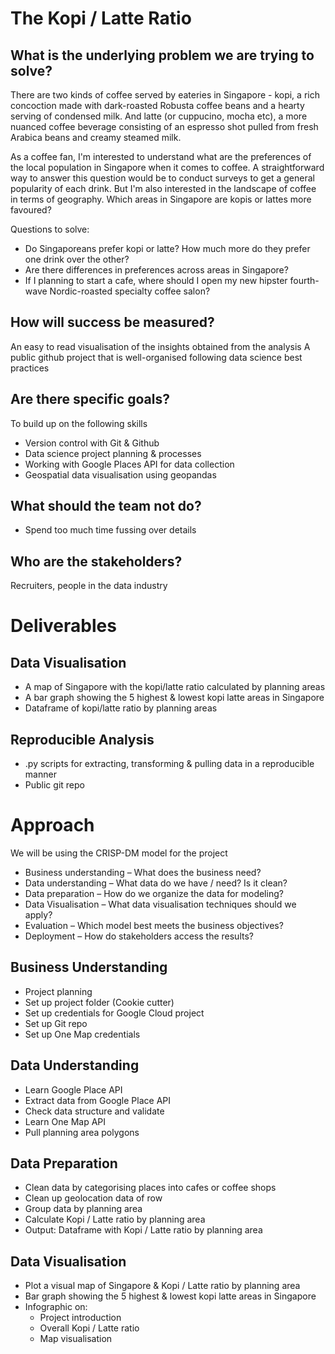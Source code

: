 # The Kopi / Latte Ratio

## What is the underlying problem we are trying to solve?
There are two kinds of coffee served by eateries in Singapore - kopi, a rich concoction made with dark-roasted Robusta coffee beans and a hearty serving of condensed milk. And latte (or cuppucino, mocha etc), a more nuanced coffee beverage consisting of an espresso shot pulled from fresh Arabica beans and creamy steamed milk.

As a coffee fan, I'm interested to understand what are the preferences of the local population in Singapore when it comes to coffee. A straightforward way to answer this question would be to conduct surveys to get a general popularity of each drink. But I'm also interested in the landscape of coffee in terms of geography. Which areas in Singapore are kopis or lattes more favoured?

Questions to solve:
- Do Singaporeans prefer kopi or latte? How much more do they prefer one drink over the other?
- Are there differences in preferences across areas in Singapore? 
- If I planning to start a cafe, where should I open my new hipster fourth-wave Nordic-roasted specialty coffee salon? 

## How will success be measured? 
An easy to read visualisation of the insights obtained from the analysis
A public github project that is well-organised following data science best practices

## Are there specific goals?
To build up on the following skills
- Version control with Git & Github
- Data science project planning & processes
- Working with Google Places API for data collection
- Geospatial data visualisation using geopandas

## What should the team not do?
- Spend too much time fussing over details 

## Who are the stakeholders?
Recruiters, people in the data industry

# Deliverables
## Data Visualisation
- A map of Singapore with the kopi/latte ratio calculated by planning areas
- A bar graph showing the 5 highest & lowest kopi latte areas in Singapore
- Dataframe of kopi/latte ratio by planning areas

## Reproducible Analysis
- .py scripts for extracting, transforming & pulling data in a reproducible manner
- Public git repo 

# Approach
We will be using the  CRISP-DM model for the project
- Business understanding – What does the business need?
- Data understanding – What data do we have / need? Is it clean?
- Data preparation – How do we organize the data for modeling?
- Data Visualisation – What data visualisation techniques should we apply?
- Evaluation – Which model best meets the business objectives?
- Deployment – How do stakeholders access the results?

## Business Understanding
- Project planning
- Set up project folder (Cookie cutter)
- Set up credentials for Google Cloud project
- Set up Git repo
- Set up One Map credentials

## Data Understanding
- Learn Google Place API
- Extract data from Google Place API
- Check data structure and validate
- Learn One Map API
- Pull planning area polygons


## Data Preparation
- Clean data by categorising places into cafes or coffee shops
- Clean up geolocation data of row
- Group data by planning area
- Calculate Kopi / Latte ratio by planning area
- Output: Dataframe with Kopi / Latte ratio by planning area

## Data Visualisation
- Plot a visual map of Singapore & Kopi / Latte ratio by planning area
- Bar graph showing the 5 highest & lowest kopi latte areas in Singapore
- Infographic on:
    - Project introduction
    - Overall Kopi / Latte ratio
    - Map visualisation
